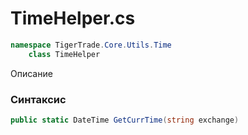 
# TimeHelper.cs
```csharp
namespace TigerTrade.Core.Utils.Time  
    class TimeHelper
```

Описание

### Синтаксис
```csharp
public static DateTime GetCurrTime(string exchange)
```


                    
                    
